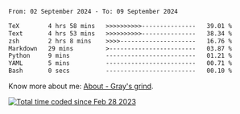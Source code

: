 <!--START_SECTION:waka-->

```txt
From: 02 September 2024 - To: 09 September 2024

TeX        4 hrs 58 mins   >>>>>>>>>>---------------   39.01 %
Text       4 hrs 53 mins   >>>>>>>>>>---------------   38.34 %
zsh        2 hrs 8 mins    >>>>---------------------   16.76 %
Markdown   29 mins         >------------------------   03.87 %
Python     9 mins          -------------------------   01.21 %
YAML       5 mins          -------------------------   00.71 %
Bash       0 secs          -------------------------   00.10 %
```

<!--END_SECTION:waka-->

<!-- [![grayxu's github stats](https://github-readme-stats.vercel.app/api?username=grayxu&count_private=true&show_icons=true)](https://github.com/grayxu) -->

Know more about me: [About - Gray's grind](https://www.grayxu.cn/).
<p align="left">
  <a href="https://wakatime.com/@c69eb31e-43a1-463f-8968-c3449e386f57"><img src="https://wakatime.com/badge/user/c69eb31e-43a1-463f-8968-c3449e386f57.svg" title="Total time coded since Feb 28 2023" /></a>
</p>

